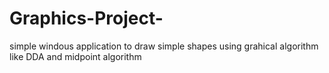# Graphics-Project-
simple windous application to draw  simple shapes using grahical algorithm like DDA and midpoint algorithm
